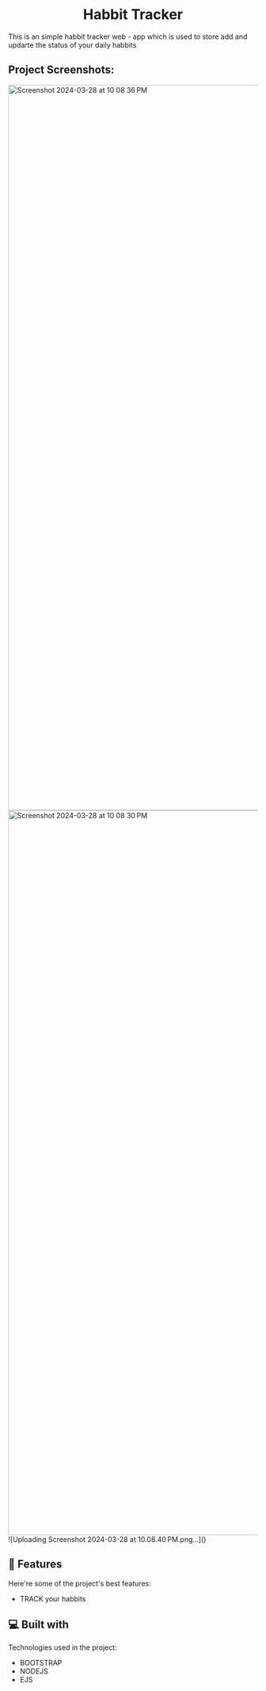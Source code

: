 <h1 align="center" id="title">Habbit Tracker</h1>

<p id="description">This is an simple habbit tracker web - app which is used to store add and updarte the status of your daily habbits</p>

<h2>Project Screenshots:</h2>
<img width="1464" alt="Screenshot 2024-03-28 at 10 08 36 PM" src="https://github.com/karankarki/Habbit_Tracker/assets/78966718/0818631f-bbfe-4de9-b48c-03c69e98da8a">
<img width="1463" alt="Screenshot 2024-03-28 at 10 08 30 PM" src="https://github.com/karankarki/Habbit_Tracker/ass![Uploading Screenshot 2024-03-28 at 10.08.19 PM.png…]()
ets/78966718/cdd5e111-ec98-48fe-9c8e-fcbae3ffc12c">
![Uploading Screenshot 2024-03-28 at 10.08.40 PM.png…]()


  
  
<h2>🧐 Features</h2>

Here're some of the project's best features:

*   TRACK your habbits

  
  
<h2>💻 Built with</h2>

Technologies used in the project:

*   BOOTSTRAP
*   NODEJS
*   EJS
